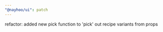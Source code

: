 ```yaml
---
"@nayhoo/ui": patch
---
```


refactor: added new pick function to 'pick' out recipe variants from props
